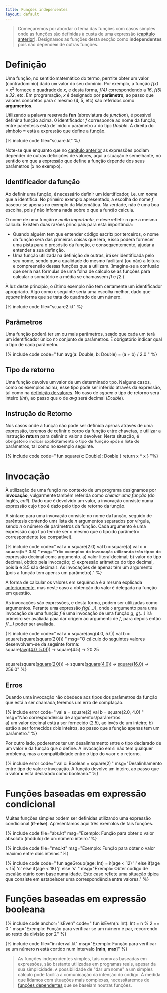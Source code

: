 ```yaml
---
title: Funções independentes
layout: default
---
```


>Começaremos por abordar o tema das funções com casos simples onde as funções são definidas à custa de uma expressão ([capítulo anterior](../01_expressoes)). Designamos as funções desta secção como **independentes** pois não dependem de outras funções.

# Definição

Uma função, no sentido matemático do termo, permite obter um valor (contradomínio) dado um valor do seu domínio. Por exemplo, a função *f(x) = x*<sup>2</sup> fornece o quadrado de *x*, e desta forma, *f(4)* correspondendo a *16*, *f(5)* a *32*, etc. Em programação, *x* é designado por **parâmetro**, ao passo que valores concretos para o mesmo (4, 5, etc) são referidos como **argumentos**.

Utilizando a palavra reservada **fun** (abreviatura de *function*), é possível definir a função acima. O identificador *f* corresponde ao nome da função, entre parêntesis está definido o parâmetro *x* do tipo *Double*. À direita do símbolo **=** está a expressão que define a função.

{% include code file="square.kt" %}

Note-se que enquanto que no [capítulo anterior](../01_expressoes/expressoesdep) as expressões podiam depender de outras definições de valores, aqui a situação é semelhante, no sentido em que a expressão que define a função depende dos seus parâmetros (*x* no exemplo).


## Identificador da função

Ao definir uma função, é necessário definir um identificador, i.e. um *nome* que a identifica. No primeiro exemplo apresentado, a escolha do nome *f* baseou-se apenas no exemplo da Matemática. Na verdade, não é uma boa escolha, pois *f* não informa nada sobre o que a função calcula.

O nome de uma função é *muito importante*, e deve refletir o que a mesma calcula. Existem duas razões principais para esta importância:
- Quando alguém tem que entender código escrito por terceiros, o nome da função será das primeiras coisas que lerá, e isso poderá fornecer uma pista para o propósito da função, e consequentemente, ajudar a entender a sua definição.
- Uma função utilizada na definição de outras, irá ser identificada pelo seu nome, sendo que a qualidade do mesmo facilitará (ou não) a leitura e compreensão dessas funções que a utilizam. (Imagine-se a confusão que seria nas fórmulas de uma folha de cálculo se as funções para calcular o somatório e a média se chamassem *f1* e *f2*.)

À luz deste princípio, o último exemplo não tem certamente um identificador apropriado. Algo como o seguinte seria uma escolha melhor, dado que *square* informa que se trata do quadrado de um número.

{% include code file="square2.kt" %}


## Parâmetros
Uma função poderá ter um ou mais parâmetros, sendo que cada um terá um identificador único no conjunto de parâmetros. É obrigatório indicar qual o tipo de cada parâmetro.

{% include code code="
fun avg(a: Double, b: Double) = (a + b) / 2.0
"
%}

## Tipo de retorno
Uma função devolve um valor de um determinado tipo. Nalguns casos, como os exemplos acima, esse tipo pode ser inferido através da expressão, tal como na [definição de valores](../01_expressoes/expressoescon#inferencia). No caso de *square* o tipo de retorno será inteiro (*Int*), ao passo que o de *avg* será decimal (*Double*).

## Instrução de Retorno
Nos casos onde a função não pode ser definida apenas através de uma expressão, teremos de definir o corpo da função entre chavetas, e  utilizar a instrução **return** para definir o valor a devolver. Nesta situação, é obrigatório indicar explicitamente o tipo da função após a lista de parâmetros, tal como no exemplo seguinte.

{% include code code="
fun square(x: Double): Double {
    return x * x
}
"%}

# Invocação

À utilização de uma função no contexto de um programa designamos por **invocação**, vulgarmente também referida como *chamar uma função* (do Inglês, *call*). Dado que é devolvido um valor, a invocação consiste numa expressão cujo tipo é dado pelo tipo de retorno da função.

A sintaxe para uma invocação consiste no nome da função, seguido de parêntesis contendo uma lista de *n* argumentos separados por vírgula, sendo *n* o número de parâmetros da função. Cada argumento é uma expressão cujo tipo tem de ser o mesmo que o tipo do parâmetro correspondente (ou compatível).

{% include code code="
val a = square(2.0)
val b = square(a)
val c = square(b * 3.5)
"
msg="Três exemplos de invocação utilizando três tipos de expressão decimal como argumento. a) valor literal decimal; b) valor do tipo decimal, obtido pela invocação; c) expressão aritmética do tipo decimal, pois <b>b</b> e 3.5 são decimais. As invocações de apenas têm um argumento (pois a função tem apenas um parâmetro)."
%}

A forma de calcular os valores em sequência é a mesma explicada [anteriormente](../01_expressoes/expressoesdep), mas neste caso a obtenção do valor é delegada na função em questão.

As invocações são expressões, e desta forma, podem ser utilizadas como argumentos. Perante uma expressão *f(g(...))*, onde o argumento para uma invocação de uma função *f* é uma invocação de uma função *g*, *g(...)* irá primeiro ser avaliada para dar origem ao argumento de *f*, para depois então *f(...)* poder ser avaliada.

{% include code code="
val a = square(avg(4.0, 5.0))
val b = square(square(square(2.0)))
"
msg="O cálculo do seguintes valores desenvolvem-se da seguinte forma:<br>
square(<u>avg(4.0, 5.0)</u>)) &rarr; square(4.5) &rarr; 20.25

<br>
square(square(<u>square(2.0)</u>)) &rarr; square(<u>square(4.0)</u>) &rarr; <u>square(16.0)</u>  &rarr; 256.0"
%}

## Erros

Quando uma invocação não obedece aos tipos dos parâmetros da função que está a ser chamada, teremos um erro de compilação.

{% include error code="
val a = square(2)
val b = square(2.0, 4.0)
"
msg="Não correspondência de argumentos/parâmetros.<br> a) um valor decimal está a ser fornecido (2.5), ao invés de um inteiro; b) estão a ser fornecidos dois inteiros, ao passo que a função apenas tem um parâmetro."
%}

Por outro lado, poderemos ter um desalinhamento entre o tipo declarado de um valor e da função que o define. A invocação em si não tem qualquer problema, mas a compatibilidade entre o tipo do valor e o retorno.

{% include error code="
val c: Boolean = square(2)
"
msg="Desalinhamento entre tipo de valor e invocação. A função devolve um inteiro, ao passo que o valor <b>c</b> está declarado como booleano."
%}

# Funções baseadas em expressão condicional
Muitas funções simples podem ser definidas utilizando uma expressão condicional (**if-else**). Apresentamos aqui três exemplos de tais funções.

{% include code file="abs.kt"
msg="Exemplo: Função para obter o valor absoluto (módulo) de um número inteiro."%}

{% include code file="max.kt"
msg="Exemplo: Função para obter o valor máximo entre dois inteiros."%}

{% include code code="
fun ageGroup(age: Int) =
          if(age < 12) 'i'
          else if(age < 15) 'c'
          else if(age < 18) 'j'
          else 's'
"
msg="Exemplo: Obter código de escalão etário com base numa idade. Este caso reflete uma situação típica que consiste em estabelecer uma correspondência entre valores."
%}


# Funções baseadas em expressão booleana

{% include code anchor="isEven" code="
fun isEven(n: Int): Int = n % 2 == 0
"
msg="Exemplo: Função para verificar se um número é par, recorrendo ao resto da divisão por 2."
%}

{% include code file="inInterval.kt"
msg="Exemplo: Função para verificar se um número <b>n</b> está contido num intervalo [<b>min</b>, <b>max</b>]"
%}



>As funções independentes simples, tais como as baseadas em expressões, são bastante utilizadas em programas reais, apesar da sua simplicidade. A possibilidade de "dar um nome" a um simples cálculo pode facilita a comunicação da intenção do código. À medida que lidamos com situações mais complexas, necessitaremos de [funções dependentes](funcoesdep) que se baseiam noutras funções.
